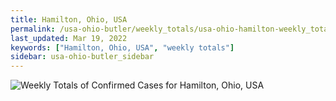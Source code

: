 ```yaml
---
title: Hamilton, Ohio, USA
permalink: /usa-ohio-butler/weekly_totals/usa-ohio-hamilton-weekly_totals.html
last_updated: Mar 19, 2022
keywords: ["Hamilton, Ohio, USA", "weekly totals"]
sidebar: usa-ohio-butler_sidebar
---
```


![Weekly Totals of Confirmed Cases for Hamilton, Ohio, USA](/covid_tracker/images/graphs/usa-ohio-hamilton-weekly_totals_graph.png)
